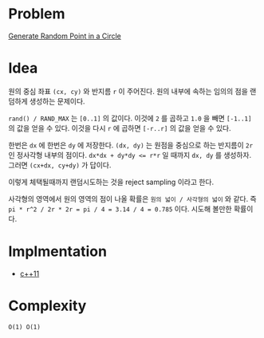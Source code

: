 # Problem

[Generate Random Point in a Circle](https://leetcode.com/problems/generate-random-point-in-a-circle/)

# Idea

원의 중심 좌표 `(cx, cy)` 와 반지름 `r` 이 주어진다. 원의 내부에
속하는 임의의 점을 랜덤하게 생성하는 문제이다.

`rand() / RAND_MAX` 는 `[0..1]` 의 값이다. 이것에 `2` 를 곱하고 `1.0`
을 빼면 `[-1..1]` 의 값을 얻을 수 있다.  이것을 다시 `r` 에 곱하면
`[-r..r]` 의 값을 얻을 수 있다.

한번은 `dx` 에 한번은 `dy` 에 저장한다. `(dx, dy)` 는 원점을 중심으로
하는 반지름이 `2r` 인 정사각형 내부의 점이다. `dx*dx + dy*dy <= r*r`
일 때까지 `dx, dy` 를 생성하자. 그러면 `(cx+dx, cy+dy)` 가 답이다.

이렇게 체택될때까지 랜덤시도하는 것을 reject sampling 이라고 한다.

사각형의 영역에서 원의 영역의 점이 나올 확률은 `원의 넓이 / 사각형의
넓이` 와 같다. 즉 `pi * r^2 / 2r * 2r = pi / 4 = 3.14 / 4 = 0.785`
이다. 시도해 볼만한 확률이다.

# Implmentation

* [c++11](a.cpp)

# Complexity

```
O(1) O(1)
```
